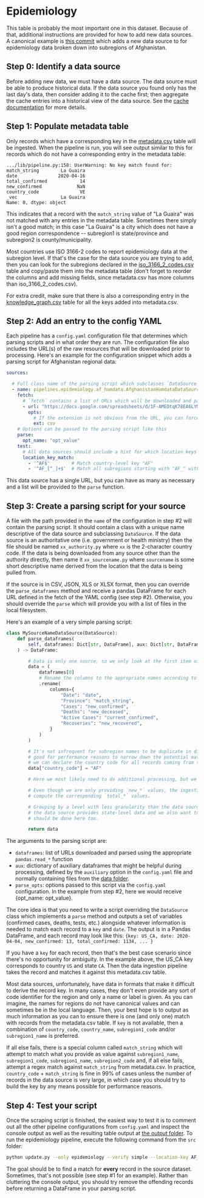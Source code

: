 # Epidemiology
This table is probably the most important one in this dataset. Because of that, additional
instructions are provided for how to add new data sources. A canonical example is
[this commit](https://github.com/open-covid-19/data/commit/0d1d978ce9c6afaecbf5fc9ac9fb386f77d16d4f)
which adds a new data source to for epidemiology data broken down into subregions of Afghanistan.


## Step 0: Identify a data source
Before adding new data, we must have a data source. The data source must be able to produce
historical data. If the data source you found only has the last day's data, then consider adding it
to the cache first; then aggregate the cache entries into a historical view of the data source. See
the [cache documentation](../../README.md#caching) for more details.


## Step 1: Populate metadata table
Only records which have a corresponding key in the [metadata.csv](../../data/metadata.csv) table
will be ingested. When the pipeline is run, you will see output similar to this for records which do
not have a corresponding entry in the metadata table:
```
.../lib/pipeline.py:158: UserWarning: No key match found for:
match_string        La Guaira
date               2020-04-16
total_confirmed            14
new_confirmed             NaN
country_code               VE
_vec                La Guaira
Name: 0, dtype: object
```

This indicates that a record with the `match_string` value of "La Guaira" was not matched with any
entries in the metadata table. Sometimes there simply isn't a good match; in this case "La Guaira"
is a city which does not have a good region correspondence -- subregion1 is state/province and
subregion2 is county/municipality.

Most countries use ISO 3166-2 codes to report epidemiology data at the subregion level. If that's
the case for the data source you are trying to add, then you can look for the subregions declared
in the [iso_3166_2_codes.csv](../../data/iso_3166_2_codes.csv) table and copy/paste them into the
metadata table (don't forget to reorder the columns and add missing fields, since metadata.csv has
more columns than iso_3166_2_codes.csv).

For extra credit, make sure that there is also a corresponding entry in the
[knowledge_graph.csv](../../data/knowledge_graph.csv) table for all the keys added into
metadata.csv.


## Step 2: Add an entry to the config YAML
Each pipeline has a `config.yaml` configuration file that determines which parsing scripts and in
what order they are run. The configuration file also includes the URL(s) of the raw resources that
will be downloaded prior to processing. Here's an example for the configuration snippet which adds
a parsing script for Afghanistan regional data:
```yaml
sources:

  # Full class name of the parsing script which subclasses `DataSource`, relative to `./src`
  - name: pipelines.epidemiology.af_humdata.AfghanistanHumdataDataSource
    fetch:
      # `fetch` contains a list of URLs which will be downloaded and passed to the `parse` function
      - url: "https://docs.google.com/spreadsheets/d/1F-AMEDtqK78EA6LYME2oOsWQsgJi4CT3V_G4Uo-47Rg/export?format=csv&gid=1539509351"
        opts:
          # If the extension is not obvious from the URL, you can force a file extension like this
          ext: csv
    # Options can be passed to the parsing script like this
    parse:
      opt_name: "opt_value"
    test:
      # All data sources should include a hint for which location keys will be output, use regex
      location_key_match:
        - '^AF$'        # Match country-level key "AF"
        - '^AF_[^_]+$'  # Match all subregions starting with "AF_" without including level 2
```

This data source has a single URL, but you can have as many as necessary and a list will be provided
to the `parse` function.


## Step 3: Create a parsing script for your source
A file with the path provided in the `name` of the configuration in step #2 will contain the parsing
script. It should contain a class with a unique name descriptive of the data source and subclassing
`DataSource`. If the data source is an authoritative one (i.e. government or health ministry) then
the file should be named `xx_authority.py` where `xx` is the 2-character country code. If the data
is being downloaded from any source other than the authority directly, then name it
`xx_sourcename.py` where `sourcename` is some short descriptive name derived from the location that
the data is being pulled from.

If the source is in CSV, JSON, XLS or XLSX format, then you can override the `parse_dataframes`
method and receive a pandas DataFrame for each URL defined in the fetch of the YAML config (see step
#2). Otherwise, you should override the `parse` which will provide you with a list of files in the
local filesystem.

Here's an example of a very simple parsing script:
```python
class MySourceNameDataSource(DataSource):
    def parse_dataframes(
        self, dataframes: Dict[str, DataFrame], aux: Dict[str, DataFrame], **parse_opts
    ) -> DataFrame:

        # Data is only one source, so we only look at the first item of the list
        data = (
            dataframes[0]
            # Rename the columns to the appropriate names according to the schema
            .rename(
                columns={
                    "Date": "date",
                    "Province": "match_string",
                    "Cases": "new_confirmed",
                    "Deaths": "new_deceased",
                    "Active Cases": "current_confirmed",
                    "Recoveries": "new_recovered",
                }
            )
        )

        # It's not infrequent for subregion names to be duplicate in different countries, it's also
        # good for performance reasons to narrow down the potential matches as much as possible so
        # we can declare the country code for all records coming from this dataset
        data["country_code"] = "AF"

        # Here we most likely need to do additional processing, but we return as-is as an example

        # Even though we are only providing `new_*` values, the ingestion pipeline will automatically
        # compute the corresponding `total_*` values.

        # Grouping by a level with less granularity than the data source provides (for example, if
        # the data source provides state-level data and we also want to report country-level data)
        # should be done here too.

        return data
```

The arguments to the parsing script are:
* `dataframes`: list of URLs downloaded and parsed using the appropriate `pandas.read_*` function
* `aux`: dictionary of auxiliary dataframes that might be helpful during processing, defined by the
  `auxiliary` option in the `config.yaml` file and normally containing files from the
  [data folder](../../data).
* `parse_opts`: options passed to this script via the `config.yaml` configuration. In the example
  from step #2, here we would receive {opt_name: opt_value}.

The core idea is that you need to write a script overriding the `DataSource` class which
implements a `parse` method and outputs a set of variables (confirmed cases, deaths, tests, etc.)
alongside whatever information is needed to match each record to a `key` and `date`. The output is
in a Pandas DataFrame, and each record may look like this:
`{key: US_CA, date: 2020-04-04, new_confirmed: 13, total_confirmed: 1134, ... }`

If you have a `key` for each record, then that's the best case scenario since there's no opportunity
for ambiguity. In the example above, the US_CA key corresponds to country `US` and state `CA`. Then
the data ingestion pipeline takes the record and matches it against this metadata.csv table.

Most data sources, unfortunately, have data in formats that make it difficult to derive the record
key. In many cases, they don't even provide any sort of code identifier for the region and only a
name or label is given. As you can imagine, the names for regions do not have canonical values and
can sometimes be in the local language. Then, your best hope is to output as much information as you
can to ensure there is one (and only one) match with records from the metadata.csv table. If `key`
is not available, then a combination of `country_code`, `country_name`, `subregion1_code` and/or
`subregion1_name` is preferred.

If all else fails, there is a special column called `match_string` which will attempt to match what
you provide as value against `subregion1_name`, `subregion1_code`, `subregion1_name`,
`subregion2_code` and, if all else fails, attempt a regex match against `match_string` from
metadata.csv. In practice, `country_code` + `match_string` is fine in 99% of cases unless the number
of records in the data source is very large, in which case you should try to build the key by any
means possible for performance reasons.


## Step 4: Test your script
Once the scraping script is finished, the easiest way to test it is to comment out all the other
pipeline configurations from `config.yaml` and inspect the console output as well as the resulting
table output at [the output folder](../../../output). To run the epidemiology pipeline,
execute the following command from the `src` folder:
```sh
python update.py --only epidemiology --verify simple --location-key AF_*
```

The goal should be to find a match for **every** record in the source dataset. Sometimes, that's
not possible (see step #1 for an example). Rather than cluttering the console output, you should try
remove the offending records before returning a DataFrame in your parsing script.
